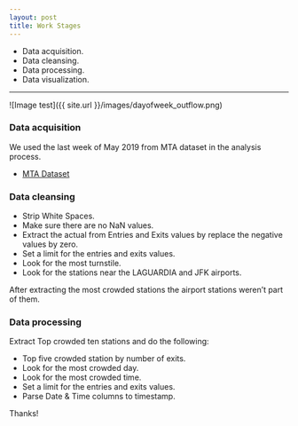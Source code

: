 ```yaml
---
layout: post
title: Work Stages
---
```


* Data acquisition.
* Data cleansing.
* Data processing.
* Data visualization.
-----

![Image test]({{ site.url }}/images/dayofweek_outflow.png)


### Data acquisition

We used the last week of May 2019 from MTA dataset in the analysis process.

* [MTA Dataset](http://web.mta.info/developers/turnstile.html)


### Data cleansing

* Strip White Spaces.
* Make sure there are no NaN values.
* Extract the actual from Entries and Exits values by replace the negative values by zero.
* Set a limit for the entries and exits values.
* Look for the most turnstile.
* Look for the stations near the LAGUARDIA and JFK airports.

After extracting the most crowded stations the airport stations weren’t part of them.

### Data processing

Extract Top crowded ten stations and do the following:

* Top five crowded station by number of exits.
* Look for the most crowded day.
* Look for the most crowded time.
* Set a limit for the entries and exits values.
* Parse Date & Time columns to timestamp.


Thanks!
